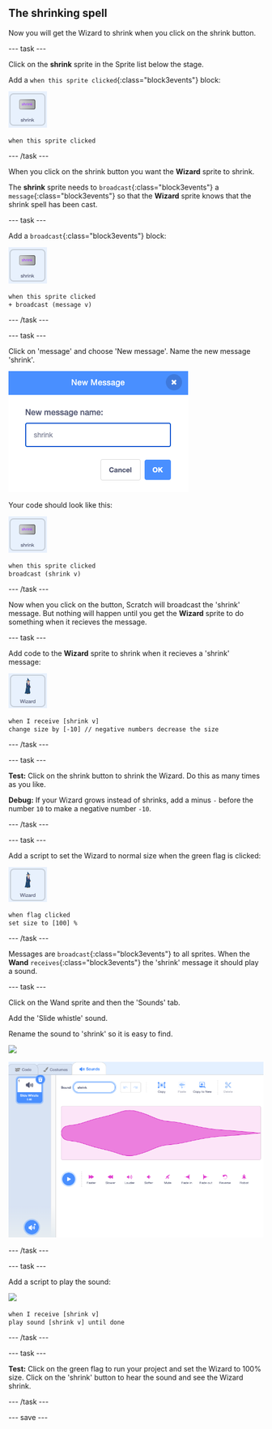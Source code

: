 ## The shrinking spell

Now you will get the Wizard to shrink when you click on the shrink button.

--- task ---

Click on the **shrink** sprite in the Sprite list below the stage. 

Add a `when this sprite clicked`{:class="block3events"} block:

![](images/shrink-icon.png)

```blocks3
when this sprite clicked
```

--- /task ---

When you click on the shrink button you want the **Wizard** sprite to shrink. 

The **shrink** sprite needs to `broadcast`{:class="block3events"} a `message`{:class="block3events"} so that the **Wizard** sprite knows that the shrink spell has been cast.

--- task ---

Add a `broadcast`{:class="block3events"} block:

![](images/shrink-icon.png)

```blocks3
when this sprite clicked
+ broadcast (message v)
```

--- /task ---

--- task ---

Click on 'message' and choose 'New message'. Name the new message 'shrink'.

![New message dialog with shrink entered.](images/new-message.png)

Your code should look like this:

![](images/shrink-icon.png)

```blocks3
when this sprite clicked
broadcast (shrink v)
```

--- /task ---

Now when you click on the button, Scratch will broadcast the 'shrink' message. But nothing will happen until you get the **Wizard** sprite to do something when it recieves the message.

--- task ---

Add code to the **Wizard** sprite to shrink when it recieves a 'shrink' message:

![](images/wizard-icon.png)

```blocks3
when I receive [shrink v]
change size by [-10] // negative numbers decrease the size
```
--- /task ---

--- task ---

**Test:** Click on the shrink button to shrink the Wizard. Do this as many times as you like.

**Debug:** If your Wizard grows instead of shrinks, add a minus `-` before the number `10` to make a negative number `-10`.

--- /task ---

--- task ---

Add a script to set the Wizard to normal size when the green flag is clicked:

![](images/wizard-icon.png)

```blocks3
when flag clicked
set size to [100] %
```
--- /task ---

Messages are `broadcast`{:class="block3events"} to all sprites. When the **Wand** `receives`{:class="block3events"} the 'shrink' message it should play a sound.

--- task ---

Click on the Wand sprite and then the 'Sounds' tab.

Add the 'Slide whistle' sound.

Rename the sound to 'shrink' so it is easy to find.

![](images/wand-icon.png)

![The Sounds tab with added slide whistle sound renamed to shrink in the Sound property.](images/slide-whistle.png)

--- /task ---

--- task ---

Add a script to play the sound:

![](images/wand-icon.png)

```blocks3
when I receive [shrink v]
play sound [shrink v] until done

```
--- /task ---

--- task ---

**Test:** Click on the green flag to run your project and set the Wizard to 100% size. Click on the 'shrink' button to hear the sound and see the Wizard shrink.

--- /task ---

--- save ---